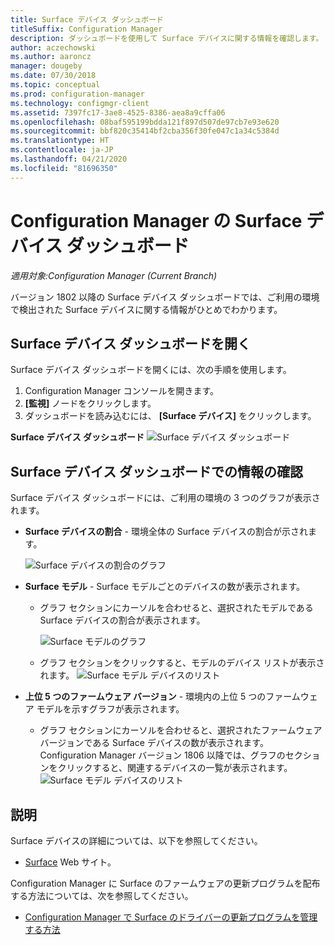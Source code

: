 ```yaml
---
title: Surface デバイス ダッシュボード
titleSuffix: Configuration Manager
description: ダッシュボードを使用して Surface デバイスに関する情報を確認します。
author: aczechowski
ms.author: aaroncz
manager: dougeby
ms.date: 07/30/2018
ms.topic: conceptual
ms.prod: configuration-manager
ms.technology: configmgr-client
ms.assetid: 7397fc17-3ae8-4525-8386-aea8a9cffa06
ms.openlocfilehash: 08baf595199bdda121f897d507de97cb7e93e620
ms.sourcegitcommit: bbf820c35414bf2cba356f30fe047c1a34c5384d
ms.translationtype: HT
ms.contentlocale: ja-JP
ms.lasthandoff: 04/21/2020
ms.locfileid: "81696350"
---
```

# <a name="surface-device-dashboard-in-configuration-manager"></a>Configuration Manager の Surface デバイス ダッシュボード

*適用対象:Configuration Manager (Current Branch)*

バージョン 1802 以降の Surface デバイス ダッシュボードでは、ご利用の環境で検出された Surface デバイスに関する情報がひとめでわかります。 <!--1355788-->

## <a name="open-the-surface-device-dashboard"></a>Surface デバイス ダッシュボードを開く

Surface デバイス ダッシュボードを開くには、次の手順を使用します。 

1. Configuration Manager コンソールを開きます。 
2. **[監視]** ノードをクリックします。 
3. ダッシュボードを読み込むには、 **[Surface デバイス]** をクリックします。

**Surface デバイス ダッシュボード**
![Surface デバイス ダッシュボード](media/Surface-device-dashboard.PNG)



## <a name="reviewing-information-in-the-surface-device-dashboard"></a>Surface デバイス ダッシュボードでの情報の確認

Surface デバイス ダッシュボードには、ご利用の環境の 3 つのグラフが表示されます。 

- **Surface デバイスの割合** - 環境全体の Surface デバイスの割合が示されます。

    ![Surface デバイスの割合のグラフ](media/Percent-Surface-Devices.PNG)
- **Surface モデル** - Surface モデルごとのデバイスの数が表示されます。 
  - グラフ セクションにカーソルを合わせると、選択されたモデルである Surface デバイスの割合が表示されます。 

       ![Surface モデルのグラフ](media/Surface-Models-Hover.PNG)
  - グラフ セクションをクリックすると、モデルのデバイス リストが表示されます。 
      ![Surface モデル デバイスのリスト](media/Surface-Model-Device-List.PNG)

- **上位 5 つのファームウェア バージョン** - 環境内の上位 5 つのファームウェア モデルを示すグラフが表示されます。 
  - グラフ セクションにカーソルを合わせると、選択されたファームウェア バージョンである Surface デバイスの数が表示されます。 Configuration Manager バージョン 1806 以降では、グラフのセクションをクリックすると、関連するデバイスの一覧が表示されます。 <!--1358654-->
     ![Surface モデル デバイスのリスト](media/Surface-Firmware-Hover.PNG)


## <a name="more-information"></a>説明

Surface デバイスの詳細については、以下を参照してください。
- [Surface]( https://go.microsoft.com/fwlink/?linkid=861998) Web サイト。

Configuration Manager に Surface のファームウェアの更新プログラムを配布する方法については、次を参照してください。
- [Configuration Manager で Surface のドライバーの更新プログラムを管理する方法]( https://support.microsoft.com/help/4098906)




